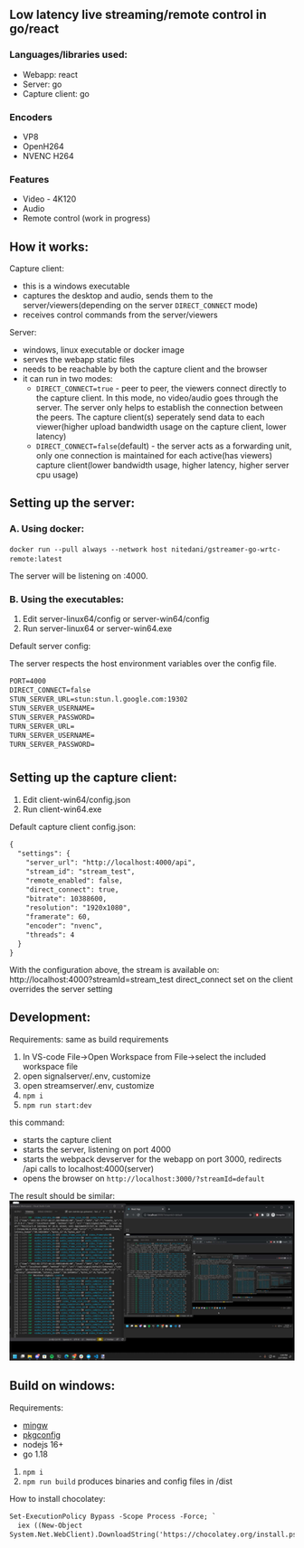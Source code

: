 ## Low latency live streaming/remote control in go/react

### Languages/libraries used:

- Webapp: react
- Server: go
- Capture client: go

### Encoders

- VP8
- OpenH264
- NVENC H264

### Features

- Video - 4K120
- Audio
- Remote control (work in progress)

## How it works:

Capture client:

- this is a windows executable
- captures the desktop and audio, sends them to the server/viewers(depending on the server `DIRECT_CONNECT` mode)
- receives control commands from the server/viewers

Server:

- windows, linux executable or docker image
- serves the webapp static files
- needs to be reachable by both the capture client and the browser
- it can run in two modes:
  - `DIRECT_CONNECT=true` - peer to peer, the viewers connect directly to the capture client. In this mode, no video/audio goes through the server. The server only helps to establish the connection between the peers. The capture client(s) seperately send data to each viewer(higher upload bandwidth usage on the capture client, lower latency)
  - `DIRECT_CONNECT=false`(default) - the server acts as a forwarding unit, only one connection is maintained for each active(has viewers) capture client(lower bandwidth usage, higher latency, higher server cpu usage)

## Setting up the server:

### A. Using docker:

`docker run --pull always --network host nitedani/gstreamer-go-wrtc-remote:latest`

The server will be listening on :4000.

### B. Using the executables:

1. Edit server-linux64/config or server-win64/config
2. Run server-linux64 or server-win64.exe

Default server config:

The server respects the host environment variables over the config file.

```
PORT=4000
DIRECT_CONNECT=false
STUN_SERVER_URL=stun:stun.l.google.com:19302
STUN_SERVER_USERNAME=
STUN_SERVER_PASSWORD=
TURN_SERVER_URL=
TURN_SERVER_USERNAME=
TURN_SERVER_PASSWORD=
```

#

## Setting up the capture client:

1. Edit client-win64/config.json
2. Run client-win64.exe

Default capture client config.json:

```
{
  "settings": {
    "server_url": "http://localhost:4000/api",
    "stream_id": "stream_test",
    "remote_enabled": false,
    "direct_connect": true,
    "bitrate": 10388600,
    "resolution": "1920x1080",
    "framerate": 60,
    "encoder": "nvenc",
    "threads": 4
  }
}

```

With the configuration above, the stream is available on: http://localhost:4000?streamId=stream_test
direct_connect set on the client overrides the server setting

## Development:

Requirements: same as build requirements

1. In VS-code File->Open Workspace from File->select the included workspace file
2. open signalserver/.env, customize
3. open streamserver/.env, customize
4. `npm i`
5. `npm run start:dev`

this command:

- starts the capture client
- starts the server, listening on port 4000
- starts the webpack devserver for the webapp on port 3000, redirects /api calls to localhost:4000(server)
- opens the browser on `http://localhost:3000/?streamId=default`

The result should be similar:
![](/docs/desktop.jpg)

## Build on windows:

Requirements:

- [mingw](https://chocolatey.org/packages/mingw)
- [pkgconfig](https://chocolatey.org/packages/pkgconfiglite)
- nodejs 16+
- go 1.18

1. `npm i`
2. `npm run build` produces binaries and config files in /dist

How to install chocolatey:

```
Set-ExecutionPolicy Bypass -Scope Process -Force; `
  iex ((New-Object System.Net.WebClient).DownloadString('https://chocolatey.org/install.ps1'))
```
